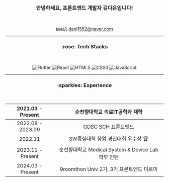 

<div align="center">
<h3>안녕하세요, 프론트엔드 개발자 김다은입니다! </h3>
<br>
  
**`Email`** dani1552@naver.com
<br>
<hr>
<h3>:rose: Tech Stacks </h3>
<br>

![Flutter](https://img.shields.io/badge/Flutter-02569B?style=flat&logo=flutter&logoColor=white)
![React](https://img.shields.io/badge/React-20232A?style=flat&logo=react&logoColor=61DAFB)
![HTML5](https://img.shields.io/badge/html5-%23E34F26.svg?style=flat&logo=html5&logoColor=white)
![CSS3](https://img.shields.io/badge/css3-%231572B6.svg?style=flat&logo=css3&logoColor=white)
![JavaScript](https://img.shields.io/badge/javascript-%23323330.svg?style=flat&logo=javascript&logoColor=%23F7DF1E)
<hr>


<h3>:sparkles: Experience </h3>
<br>

| 2021.03 - Present | 순천향대학교 의료IT공학과 재학 | 
| :---: | :---: | 
| 2022.08 - 2023.09 | GDSC SCH 프론트엔드 |
| 2022.11 | SW중심대학 창업 경진대회 우수상 🏆 |
| 2023.11 - Present | 순천향대학교 Medical System & Device Lab 학부 인턴 | 
| 2024.03 - Present | 9roomthon Univ 2기, 3기 프론트엔드 미르미 |
</div>
